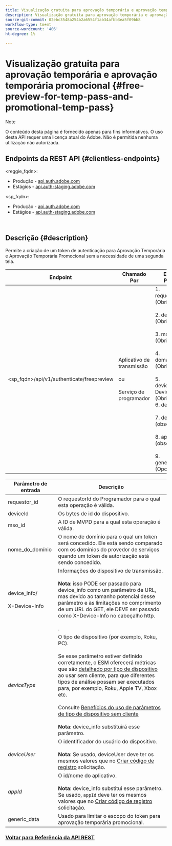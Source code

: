```yaml
---
title: Visualização gratuita para aprovação temporária e aprovação temporária promocional
description: Visualização gratuita para aprovação temporária e aprovação temporária promocional
source-git-commit: 02ebc3548a254b2a6554f1ab34afbb3ea5f09bb8
workflow-type: tm+mt
source-wordcount: '406'
ht-degree: 1%

---
```


# Visualização gratuita para aprovação temporária e aprovação temporária promocional {#free-preview-for-temp-pass-and-promotional-temp-pass}

>[!NOTE]
>
>O conteúdo desta página é fornecido apenas para fins informativos. O uso desta API requer uma licença atual do Adobe. Não é permitida nenhuma utilização não autorizada.

## Endpoints da REST API {#clientless-endpoints}

&lt;reggie_fqdn>:

* Produção - [api.auth.adobe.com](http://api.auth.adobe.com/)
* Estágios - [api.auth-staging.adobe.com](http://api.auth-staging.adobe.com/)

&lt;sp_fqdn>:

* Produção - [api.auth.adobe.com](http://api.auth.adobe.com/)
* Estágios - [api.auth-staging.adobe.com](http://api.auth-staging.adobe.com/)

</br>

## Descrição {#description}

Permite a criação de um token de autenticação para Aprovação Temporária e Aprovação Temporária Promocional sem a necessidade de uma segunda tela.


| Endpoint | Chamado  </br>Por | Entrada   </br>Params | HTTP  </br>Método | Resposta | HTTP  </br>Resposta |
| --- | --- | --- | --- | --- | --- |
| &lt;sp_fqdn>/api/v1/authenticate/freepreview | Aplicativo de transmissão</br></br>ou</br></br>Serviço de programador | 1. requestor_id (Obrigatório)</br>    </br>2.  deviceId (Obrigatório)</br>    </br>3.  mso_id (Obrigatório)</br>    </br>4.  domain_name (Obrigatório)</br>    </br>5.  device_info/X-Device-Info (Obrigatório)</br>6.  deviceType</br>    </br>7.  deviceUser (obsoleto)</br>    </br>8.  appId (obsoleto)</br>    </br>9.  generic_data (Opcional) | POST | A resposta bem-sucedida será 204 Sem conteúdo, indicando que o token foi criado com êxito e está pronto para uso para os fluxos de autorização. | 204 - Sem conteúdo   </br>400 - Solicitação inválida |

<div>


| Parâmetro de entrada | Descrição |
| --- | --- |
| requestor_id | O requestorId do Programador para o qual esta operação é válida. |
| deviceId | Os bytes de id do dispositivo. |
| mso_id | A ID de MVPD para a qual esta operação é válida. |
| nome_do_domínio | O nome de domínio para o qual um token será concedido. Ele está sendo comparado com os domínios do provedor de serviços quando um token de autorização está sendo concedido. |
| device_info/</br></br>X-Device-Info | Informações do dispositivo de transmissão.</br></br>**Nota**: isso PODE ser passado para device_info como um parâmetro de URL, mas devido ao tamanho potencial desse parâmetro e às limitações no comprimento de um URL do GET, ele DEVE ser passado como X-Device-Info no cabeçalho http. </br></br><!--See the full details in [Passing Device and Connection Information](http://tve.helpdocsonline.com/passing-device-information)-->. |
| _deviceType_ | O tipo de dispositivo (por exemplo, Roku, PC).</br></br>Se esse parâmetro estiver definido corretamente, o ESM oferecerá métricas que são [detalhado por tipo de dispositivo](/help/authentication/entitlement-service-monitoring-overview.md#clientless_device_type) ao usar sem cliente, para que diferentes tipos de análise possam ser executados para, por exemplo, Roku, Apple TV, Xbox etc.</br></br>Consulte [Benefícios do uso de parâmetros de tipo de dispositivo sem cliente ](/help/authentication/benefits-of-using-the-clientless-devicetype-parameter-in-pass-metrics.md)</br></br>**Nota**: device_info substituirá esse parâmetro. |
| _deviceUser_ | O identificador do usuário do dispositivo.</br></br>**Nota**: Se usado, deviceUser deve ter os mesmos valores que no [Criar código de registro](/help/authentication/registration-code-request.md) solicitação. |
| _appId_ | O id/nome do aplicativo. </br></br>**Nota**: device_info substitui esse parâmetro. Se usado, `appId` deve ter os mesmos valores que no [Criar código de registro](/help/authentication/registration-code-request.md) solicitação. |
| generic_data | Usado para limitar o escopo do token para aprovação temporária promocional. |


### [Voltar para Referência da API REST](/help/authentication/rest-api-reference.md)
